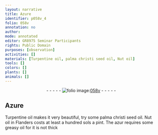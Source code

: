 ```yaml
---
layout: narrative
title: Azure
identifier: p058v_4
folio: 058v
annotation: no
author:
mode: annotated
editor: GR8975 Seminar Participants
rights: Public Domain
purposes: [observation]
activities: []
materials: [Turpentine oil, palma christi seed oil, Nut oil]
tools: []
colors: []
plants: []
animals: []
---
```


 <div class="folio" align="center">- - - - - <a href="http://gallica.bnf.fr/ark:/12148/btv1b10500001g/f122.item" target="_blank"><img src="https://cu-mkp.github.io/GR8975-edition/assets/photo-icon.png" alt="folio image: " style="display:inline-block; margin-bottom:-3px;"/>058v</a> - - - - - </div>  

## Azure

 
<span class="material">Turpentine oil</span> makes it very beautiful, try some <span class="material">palma christi seed oil</span>. <span class="material">Nut oil</span> in Flanders costs at least a hundred sols a pint. The azur requires some greasy oil for it is not thick
 